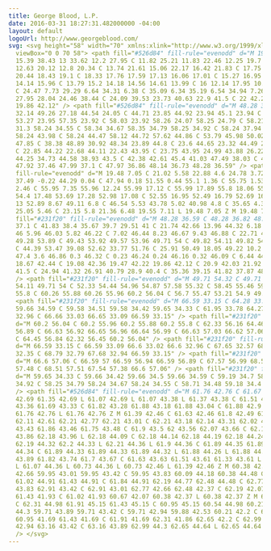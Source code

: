 ```yaml
---
title: George Blood, L.P.
date: 2016-03-31 18:27:31.482000000 -04:00
layout: default
logoUrl: http://www.georgeblood.com/
svg: <svg height="58" width="70" xmlns:xlink="http://www.w3.org/1999/xlink" xmlns="http://www.w3.org/2000/svg"
  viewBox="0 0 70 58"> <path fill="#526d84" fill-rule="evenodd" d="M 19.86 42.12 C
  15.39 38.43 13 33.62 12.2 27.95 C 11.82 25.21 11.83 22.46 12.25 19.7 C 12.59 19.78
  12.63 20.12 12.8 20.34 C 13.74 21.61 15.06 22.17 16.42 21.83 C 17.75 21.5 18.54
  20.44 18.43 19.1 C 18.33 17.76 17.59 17.13 16.06 17.01 C 15.27 16.95 14.51 16.77
  14.14 15.96 C 13.79 15.2 14.18 14.56 14.61 13.99 C 16 12.14 17.95 10.99 19.96 9.99
  C 24.47 7.73 29.29 6.64 34.31 6.38 C 35.09 6.34 35.19 6.54 34.94 7.26 C 31.44 17.65
  27.95 28.04 24.46 38.44 C 24.09 39.53 23.73 40.63 22.9 41.5 C 22 42.25 20.97 42.37
  19.86 42.12" /> <path fill="#526d84" fill-rule="evenodd" d="M 48.28 36.59 C 50.73
  32.14 49.26 27.18 44.54 24.05 C 44.71 23.85 44.92 23.94 45.1 23.94 C 49.19 23.94
  53.27 23.95 57.35 23.92 C 58.03 23.92 58.26 24.07 58.25 24.79 C 58.21 28.05 58.24
  31.3 58.24 34.55 C 58.34 34.67 58.35 34.79 58.25 34.92 C 58.24 37.94 58.22 40.96
  58.24 43.98 C 58.24 44.47 58.12 44.72 57.62 44.86 C 53.79 45.98 50.02 47.3 46.04
  47.85 C 38.38 48.89 30.92 48.34 23.89 44.8 C 23.6 44.65 23.32 44.49 23.03 44.33
  C 22.85 44.22 22.68 44.11 22.43 43.95 C 23.75 43.95 24.99 43.88 26.22 43.96 C 30.47
  44.25 34.73 44.58 38.93 43.5 C 42.38 42.61 45.4 41.03 47.49 38.03 C 47.69 37.74
  47.92 37.46 47.99 37.1 C 47.97 36.86 48.14 36.73 48.28 36.59" /> <path fill="#526d84"
  fill-rule="evenodd" d="M 19.48 7.05 C 21.02 5.58 22.88 4.6 24.78 3.72 C 30.97 0.85
  37.49 -0.22 44.29 0.04 C 47.94 0.18 51.55 0.44 55.1 1.36 C 55.75 1.53 56 1.75 55.99
  2.46 C 55.95 7.35 55.96 12.24 55.99 17.12 C 55.99 17.89 55.8 18.06 55.08 17.76 C
  54.4 17.48 53.69 17.28 52.98 17.08 C 52.55 16.95 52.49 16.79 52.69 16.39 C 54.35
  13 52.89 8.67 49.11 6.8 C 46.54 5.53 43.78 5.02 40.98 4.8 C 35.65 4.38 30.33 4.52
  25.05 5.46 C 23.15 5.8 21.36 6.48 19.55 7.11 L 19.48 7.05 Z M 19.48 7.05" /> <path
  fill="#231f20" fill-rule="evenodd" d="M 48.28 36.59 C 48.28 36.82 48.16 36.97 47.99
  37.1 C 41.83 38.4 35.67 39.7 29.51 41 C 21.74 42.66 13.96 44.32 6.18 45.97 C 6.07
  46 5.96 46.03 5.82 46.22 C 7.02 46.44 8.23 46.67 9.43 46.88 C 22.71 49.22 36 51.56
  49.28 53.89 C 49.43 53.92 49.57 53.96 49.71 54 C 49.82 54.11 49.82 54.22 49.71 54.32
  C 44.39 53.47 39.08 52.62 33.77 51.76 C 25.91 50.49 18.05 49.22 10.2 47.94 C 6.9
  47.4 3.6 46.86 0.3 46.32 C 0.23 46.24 0.24 46.16 0.32 46.09 C 6.44 44.88 12.56 43.66
  18.67 42.44 C 19.08 42.36 19.47 42.22 19.86 42.12 C 20.9 42.03 21.92 41.87 22.9
  41.5 C 24.94 41.32 26.91 40.79 28.9 40.4 C 35.36 39.15 41.82 37.87 48.28 36.59"
  /> <path fill="#231f20" fill-rule="evenodd" d="M 49.71 54.32 C 49.71 54.22 49.71
  54.11 49.71 54 C 52.33 54.44 54.96 54.87 57.58 55.32 C 58.45 55.46 59.32 55.64 60.2
  55.8 C 60.26 55.88 60.26 55.96 60.2 56.04 C 56.7 55.47 53.21 54.9 49.71 54.32" />
  <path fill="#231f20" fill-rule="evenodd" d="M 66.59 33.15 C 64.28 33.63 61.97 34.11
  59.66 34.59 C 59.58 34.51 59.58 34.42 59.65 34.33 C 61.95 33.78 64.27 33.31 66.6
  32.96 C 66.66 33.03 66.65 33.09 66.59 33.15" /> <path fill="#231f20" fill-rule="evenodd"
  d="M 60.2 56.04 C 60.2 55.96 60.2 55.88 60.2 55.8 C 62.33 56.16 64.46 56.52 66.59
  56.89 C 66.63 56.92 66.65 56.96 66.64 56.99 C 66.63 57.03 66.62 57.06 66.6 57.06
  C 64.45 56.84 62.32 56.45 60.2 56.04" /> <path fill="#231f20" fill-rule="evenodd"
  d="M 66.59 33.15 C 66.59 33.09 66.6 33.02 66.6 32.96 C 67.65 32.57 68.74 32.45 69.83
  32.35 C 68.79 32.79 67.68 32.94 66.59 33.15" /> <path fill="#231f20" fill-rule="evenodd"
  d="M 66.6 57.06 C 66.59 57 66.59 56.94 66.59 56.89 C 67.57 56.99 68.55 57.16 69.5
  57.48 C 68.51 57.51 67.54 57.38 66.6 57.06" /> <path fill="#231f20" fill-rule="evenodd"
  d="M 59.65 34.33 C 59.66 34.42 59.66 34.5 59.66 34.59 C 59.19 34.7 58.72 34.81 58.25
  34.92 C 58.25 34.79 58.24 34.67 58.24 34.55 C 58.71 34.48 59.18 34.4 59.65 34.33"
  /> <path fill="#526d84" fill-rule="evenodd" d="M 61.76 42.76 C 61.67 42.71 61.54
  42.69 61.35 42.69 L 61.07 42.69 L 61.07 43.38 L 61.37 43.38 C 61.51 43.38 61.62
  43.36 61.69 43.33 C 61.82 43.28 61.88 43.18 61.88 43.04 C 61.88 42.9 61.84 42.81
  61.76 42.76 L 61.76 42.76 Z M 61.39 42.46 C 61.63 42.46 61.8 42.49 61.91 42.53 C
  62.11 42.61 62.21 42.77 62.21 43.01 C 62.21 43.18 62.14 43.31 62.02 43.39 C 61.96
  43.43 61.86 43.46 61.75 43.48 C 61.9 43.5 62 43.56 62.07 43.66 C 62.14 43.76 62.18
  43.86 62.18 43.96 L 62.18 44.09 C 62.18 44.14 62.18 44.19 62.18 44.24 C 62.18 44.29
  62.19 44.32 62.2 44.33 L 62.21 44.36 L 61.9 44.36 C 61.89 44.35 61.89 44.34 61.89
  44.34 C 61.89 44.33 61.89 44.33 61.89 44.32 L 61.88 44.26 L 61.88 44.11 C 61.88
  43.89 61.82 43.74 61.7 43.67 C 61.63 43.63 61.51 43.61 61.33 43.61 L 61.07 43.61
  L 61.07 44.36 L 60.73 44.36 L 60.73 42.46 L 61.39 42.46 Z M 60.38 42.37 C 60.09
  42.66 59.95 43.01 59.95 43.42 C 59.95 43.83 60.09 44.18 60.38 44.48 C 60.67 44.77
  61.02 44.91 61.43 44.91 C 61.84 44.91 62.19 44.77 62.48 44.48 C 62.77 44.18 62.91
  43.83 62.91 43.42 C 62.91 43.01 62.77 42.66 62.48 42.37 C 62.19 42.07 61.84 41.93
  61.43 41.93 C 61.02 41.93 60.67 42.07 60.38 42.37 L 60.38 42.37 Z M 62.65 44.64
  C 62.31 44.98 61.91 45.15 61.43 45.15 C 60.95 45.15 60.54 44.98 60.21 44.64 C 59.87
  44.3 59.71 43.89 59.71 43.42 C 59.71 42.94 59.88 42.53 60.21 42.2 C 60.55 41.86
  60.95 41.69 61.43 41.69 C 61.91 41.69 62.31 41.86 62.65 42.2 C 62.99 42.53 63.16
  42.94 63.16 43.42 C 63.16 43.89 62.99 44.3 62.65 44.64 L 62.65 44.64 Z M 62.65 44.64"
  /> </svg>
---
```


